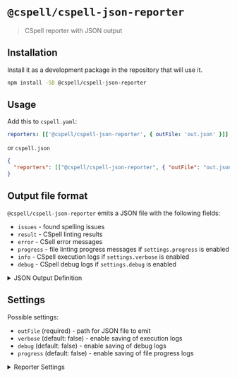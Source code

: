 # `@cspell/cspell-json-reporter`

> CSpell reporter with JSON output

## Installation

Install it as a development package in the repository that will use it.

```sh
npm install -SD @cspell/cspell-json-reporter
```

## Usage

Add this to `cspell.yaml`:

```yaml
reporters: [['@cspell/cspell-json-reporter', { outFile: 'out.json' }]]
```

or `cspell.json`

```json
{
  "reporters": [["@cspell/cspell-json-reporter", { "outFile": "out.json" }]]
}
```

## Output file format

`@cspell/cspell-json-reporter` emits a JSON file with the following fields:

- `issues` - found spelling issues
- `result` - CSpell linting results
- `error` - CSell error messages
- `progress` - file linting progress messages if `settings.progress` is enabled
- `info` - CSpell execution logs if `settings.verbose` is enabled
- `debug` - CSpell debug logs if `settings.debug` is enabled

<details>
<summary>JSON Output Definition</summary>

<!--- @@inject: src/CSpellJSONReporterOutput.ts --->

```ts
import type {
  ErrorLike,
  Issue,
  MessageType,
  ProgressFileComplete,
  ProgressItem,
  RunResult
} from '@cspell/cspell-types';

export type CSpellJSONReporterOutput = {
  /**
   * Found spelling issues
   */
  issues: Array<Issue>;
  /**
   * CSpell execution logs
   */
  info?: Array<{ message: string; msgType: MessageType }>;
  /**
   * CSpell debug logs
   */
  debug?: Array<{ message: string }>;
  /**
   * CSpell error logs
   */
  error?: Array<{ message: string; error: ErrorLike }>;
  /**
   * CSpell file progress logs
   */
  progress?: Array<ProgressItem | ProgressFileComplete>;
  /**
   * Execution result
   */
  result: RunResult;
};
```

<!--- @@inject-end: src/CSpellJSONReporterOutput.ts --->

</details>

## Settings

Possible settings:

- `outFile` (required) - path for JSON file to emit
- `verbose` (default: false) - enable saving of execution logs
- `debug` (default: false) - enable saving of debug logs
- `progress` (default: false) - enable saving of file progress logs

<details>
<summary>Reporter Settings</summary>

<!--- @@inject: src/CSpellJSONReporterSettings.ts --->

```ts
/**
 * CSpell-json-reporter settings type definition
 */
export type CSpellJSONReporterSettings = {
  /**
   * Path to the output file.
   *
   * Relative paths are relative to the current working directory.
   *
   * Special values:
   * - `stdout` - write the JSON to `stdout`.
   * - `stderr` - write the JSON to `stderr`.
   *
   * @default stdout
   */
  outFile?: string;
  /**
   * Add more information about the files being checked and the configuration
   * @default false
   */
  verbose?: boolean;
  /**
   * Add information useful for debugging cspell.json files
   * @default false
   */
  debug?: boolean;
  /**
   * Add progress messages
   * @default false
   */
  progress?: boolean;
};
```

<!--- @@inject-end: src/CSpellJSONReporterSettings.ts --->

</details>
